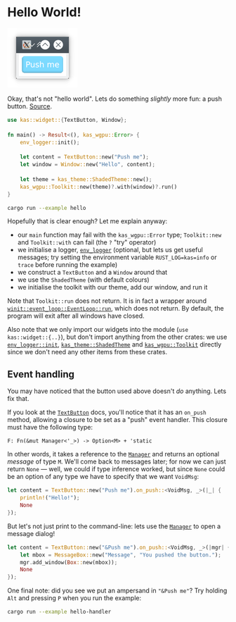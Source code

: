 # Hello World!

![Hello](screenshots/hello.png)

Okay, that's not "hello world". Lets do something *slightly* more fun: a push button.
[Source](https://github.com/kas-gui/tutorials/blob/master/examples/hello.rs).

```rust
use kas::widget::{TextButton, Window};

fn main() -> Result<(), kas_wgpu::Error> {
    env_logger::init();

    let content = TextButton::new("Push me");
    let window = Window::new("Hello", content);

    let theme = kas_theme::ShadedTheme::new();
    kas_wgpu::Toolkit::new(theme)?.with(window)?.run()
}
```

```sh
cargo run --example hello
```

Hopefully that is clear enough? Let me explain anyway:

-   our `main` function may fail with the `kas_wgpu::Error` type; `Toolkit::new`
    and `Toolkit::with` can fail (the `?` "try" operator)
-   we initialise a logger, [`env_logger`] (optional,
    but lets us get useful messages; try setting the environment variable
    `RUST_LOG=kas=info` or `trace` before running the example)
-   we construct a `TextButton` and a `Window` around that
-   we use the `ShadedTheme` (with default colours)
-   we initialise the toolkit with our theme, add our window, and run it

Note that `Toolkit::run` does not return. It is in fact a wrapper around
[`winit::event_loop::EventLoop::run`], which does not return.
By default, the program will exit after all windows have closed.

Also note that we only import our widgets into the module (`use kas::widget::{..}`),
but don't import anything from the other crates: we use [`env_logger::init`],
[`kas_theme::ShadedTheme`] and [`kas_wgpu::Toolkit`] directly since we don't need
any other items from these crates.

## Event handling

You may have noticed that the button used above doesn't *do* anything. Lets fix
that.

If you look at the [`TextButton`] docs, you'll notice that it has an `on_push`
method, allowing a closure to be set as a "push" event handler. This closure
must have the following type:
```
F: Fn(&mut Manager<'_>) -> Option<M> + 'static
```
In other words, it takes a reference to the [`Manager`] and returns an optional
*message* of type `M`. We'll come back to messages later; for now we can just
return `None` — well, we could if type inference worked, but since `None` could
be an option of any type we have to specify that we want `VoidMsg`:
```rust
let content = TextButton::new("Push me").on_push::<VoidMsg, _>(|_| {
    println!("Hello!");
    None
});
```

But let's not just print to the command-line: lets use the [`Manager`] to open
a message dialog!
```rust
let content = TextButton::new("&Push me").on_push::<VoidMsg, _>(|mgr| {
    let mbox = MessageBox::new("Message", "You pushed the button.");
    mgr.add_window(Box::new(mbox));
    None
});
```

One final note: did you see we put an ampersand in `"&Push me"`? Try holding
`Alt` and pressing `P` when you run the example:

```sh
cargo run --example hello-handler
```

[`env_logger`]: https://docs.rs/env_logger
[`winit::event_loop::EventLoop::run`]: https://docs.rs/winit/0.24/winit/event_loop/struct.EventLoop.html#method.run
[`env_logger::init`]: https://docs.rs/env_logger/0.8/env_logger/fn.init.html
[`kas_theme::ShadedTheme`]: https://docs.rs/kas-theme/latest/kas_theme/struct.ShadedTheme.html
[`kas_wgpu::Toolkit`]: https://docs.rs/kas-wgpu/latest/kas_wgpu/struct.Toolkit.html
[`TextButton`]: https://docs.rs/kas/latest/kas/widget/struct.TextButton.html
[`Manager`]: https://docs.rs/kas/latest/kas/event/struct.Manager.html
